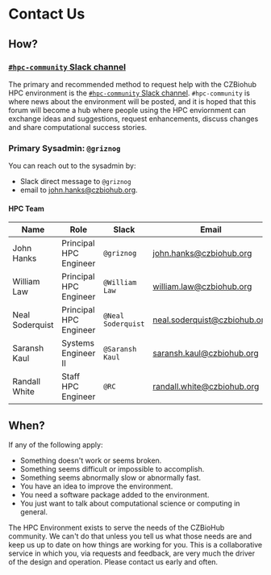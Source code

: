# Contact Us

## How?

### [`#hpc-community` Slack channel](https://czbiohub.slack.com/archives/C02CF73PLC8) 

The primary and recommended method to request help with the CZBiohub HPC
environment is the [`#hpc-community` Slack
channel](https://czbiohub.slack.com/archives/C02CF73PLC8). `#hpc-community` is
where news about the environment will be posted, and it is hoped that this
forum will become a hub where people using the HPC enviornment can exchange
ideas and suggestions, request enhancements, discuss changes and share
computational success stories.

### Primary Sysadmin: `@griznog`

You can reach out to the sysadmin by:

 * Slack direct message to `@griznog` 
 * email to [john.hanks@czbiohub.org](mailto:john.hanks@czbiohub.org). 

#### HPC Team

| Name    | Role | Slack | Email |
| --- | ---- | ----- | ----- |
| John Hanks    | Principal HPC Engineer | `@griznog`  | [john.hanks@czbiohub.org](mailto:john.hanks@czbiohub.org)  |
| William Law   | Principal HPC Engineer | `@William Law` | [william.law@czbiohub.org](mailto:william.law@czbiohub.org) |
| Neal Soderquist | Principal HPC Engineer | `@Neal Soderquist` | [neal.soderquist@czbiohub.org](mailto:neal.soderquist@czbiohub.org) |
| Saransh Kaul | Systems Engineer II | `@Saransh Kaul` | [saransh.kaul@czbiohub.org](mailto:saransh.kaul@czbiohub.org) |
| Randall White | Staff HPC Engineer | `@RC` | [randall.white@czbiohub.org](mailto:randall.white@czbiohub.org) |


## When?

If any of the following apply:

 * Something doesn't work or seems broken. 
 * Something seems difficult or impossible to accomplish. 
 * Something seems abnormally slow or abnormally fast.
 * You have an idea to improve the environment.
 * You need a software package added to the environment.
 * You just want to talk about computational science or computing in general.

The HPC Environment exists to serve the needs of the CZBioHub community. We
can't do that unless you tell us what those needs are and keep us up to date on
how things are working for you. This is a collaborative service in which you,
via requests and feedback, are very much the driver of the design and
operation. Please contact us early and often.

